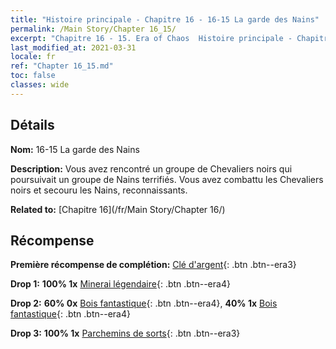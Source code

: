 ```yaml
---
title: "Histoire principale - Chapitre 16 - 16-15 La garde des Nains"
permalink: /Main Story/Chapter 16_15/
excerpt: "Chapitre 16 - 15. Era of Chaos  Histoire principale - Chapitre 16_15. 16-15 La garde des Nains"
last_modified_at: 2021-03-31
locale: fr
ref: "Chapter 16_15.md"
toc: false
classes: wide
---
```


## Détails

 **Nom:** 16-15 La garde des Nains

 **Description:** Vous avez rencontré un groupe de Chevaliers noirs qui poursuivait un groupe de Nains terrifiés. Vous avez combattu les Chevaliers noirs et secouru les Nains, reconnaissants.

 **Related to:** [Chapitre 16](/fr/Main Story/Chapter 16/)

## Récompense

 **Première récompense de complétion:** [Clé d'argent](/fr/Items/con_693/){: .btn .btn--era3}

 **Drop 1:** **100% 1x** [Minerai légendaire](/fr/Items/mat_54/){: .btn .btn--era4}

 **Drop 2:** **60% 0x** [Bois fantastique](/fr/Items/mat_48/){: .btn .btn--era4}, **40% 1x** [Bois fantastique](/fr/Items/mat_48/){: .btn .btn--era4}

 **Drop 3:** **100% 1x** [Parchemins de sorts](/fr/Items/con_694/){: .btn .btn--era3}

